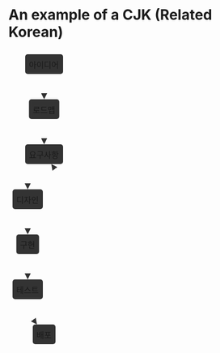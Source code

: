 # An example of a CJK (Related Korean)

<svg xmlns="http://www.w3.org/2000/svg" aria-labelledby="chart-title-remark-mermaid-0 chart-desc-remark-mermaid-0" style="max-width:116px;font-family:&quot;trebuchet ms&quot;,verdana,arial,sans-serif;font-size:16px;fill:#333" viewBox="-8 -8 116 589"><style></style><marker id="flowchart-pointEnd" class="marker flowchart" markerHeight="12" markerUnits="userSpaceOnUse" markerWidth="12" orient="auto" refX="10" refY="5" viewBox="0 0 10 10"><path d="m0 0 10 5-10 5z" class="arrowMarkerPath" style="stroke-width:1;stroke-dasharray:1,0"/></marker><marker id="flowchart-pointStart" class="marker flowchart" markerHeight="12" markerUnits="userSpaceOnUse" markerWidth="12" orient="auto" refX="0" refY="5" viewBox="0 0 10 10"><path d="m0 5 10 5V0z" class="arrowMarkerPath" style="stroke-width:1;stroke-dasharray:1,0"/></marker><marker id="flowchart-circleEnd" class="marker flowchart" markerHeight="11" markerUnits="userSpaceOnUse" markerWidth="11" orient="auto" refX="11" refY="5" viewBox="0 0 10 10"><circle cx="5" cy="5" r="5" class="arrowMarkerPath" style="stroke-width:1;stroke-dasharray:1,0"/></marker><marker id="flowchart-circleStart" class="marker flowchart" markerHeight="11" markerUnits="userSpaceOnUse" markerWidth="11" orient="auto" refX="-1" refY="5" viewBox="0 0 10 10"><circle cx="5" cy="5" r="5" class="arrowMarkerPath" style="stroke-width:1;stroke-dasharray:1,0"/></marker><marker id="flowchart-crossEnd" class="marker cross flowchart" markerHeight="11" markerUnits="userSpaceOnUse" markerWidth="11" orient="auto" refX="12" refY="5.2" viewBox="0 0 11 11"><path d="m1 1 9 9m0-9-9 9" class="arrowMarkerPath" style="stroke-width:2;stroke-dasharray:1,0"/></marker><marker id="flowchart-crossStart" class="marker cross flowchart" markerHeight="11" markerUnits="userSpaceOnUse" markerWidth="11" orient="auto" refX="-1" refY="5.2" viewBox="0 0 11 11"><path d="m1 1 9 9m0-9-9 9" class="arrowMarkerPath" style="stroke-width:2;stroke-dasharray:1,0"/></marker><g class="root"><g class="edgePaths"><path id="L-A-C-0" marker-end="url(#flowchart-pointEnd)" d="M62.5 39v50" class="edge-thickness-normal edge-pattern-solid flowchart-link LS-A LE-C" style="fill:none"/><path id="L-C-D-0" marker-end="url(#flowchart-pointEnd)" d="M62.5 128v50" class="edge-thickness-normal edge-pattern-solid flowchart-link LS-C LE-D" style="fill:none"/><path id="L-D-E-0" marker-end="url(#flowchart-pointEnd)" d="m48.258 217-3.043 4.167c-3.043 4.166-9.129 12.5-12.172 20.833C30 250.333 30 258.667 30 262.833V267" class="edge-thickness-normal edge-pattern-solid flowchart-link LS-D LE-E" style="fill:none"/><path id="L-E-F-0" marker-end="url(#flowchart-pointEnd)" d="M30 306v50" class="edge-thickness-normal edge-pattern-solid flowchart-link LS-E LE-F" style="fill:none"/><path id="L-F-G-0" marker-end="url(#flowchart-pointEnd)" d="M30 395v50" class="edge-thickness-normal edge-pattern-solid flowchart-link LS-F LE-G" style="fill:none"/><path id="L-G-H-0" marker-end="url(#flowchart-pointEnd)" d="M30 484v4.167c0 4.166 0 12.5 3.043 20.833 3.043 8.333 9.13 16.667 12.172 20.833L48.258 534" class="edge-thickness-normal edge-pattern-solid flowchart-link LS-G LE-H" style="fill:none"/><path id="L-H-D-0" marker-end="url(#flowchart-pointEnd)" d="m76.742 534 3.043-4.167c3.043-4.166 9.129-12.5 12.172-24.083C95 494.167 95 479.333 95 464.5v-178c0-14.833 0-29.667-3.043-41.25-3.043-11.583-9.13-19.917-12.172-24.083L76.742 217" class="edge-thickness-normal edge-pattern-solid flowchart-link LS-H LE-D" style="fill:none"/></g><g class="edgeLabels"><g class="edgeLabel"><foreignObject width="0" height="0" class="label"><div xmlns="http://www.w3.org/1999/xhtml" style="display:inline-block;white-space:nowrap"><span class="edgeLabel"/></div></foreignObject></g><g class="edgeLabel"><foreignObject width="0" height="0" class="label"><div xmlns="http://www.w3.org/1999/xhtml" style="display:inline-block;white-space:nowrap"><span class="edgeLabel"/></div></foreignObject></g><g class="edgeLabel"><foreignObject width="0" height="0" class="label"><div xmlns="http://www.w3.org/1999/xhtml" style="display:inline-block;white-space:nowrap"><span class="edgeLabel"/></div></foreignObject></g><g class="edgeLabel"><foreignObject width="0" height="0" class="label"><div xmlns="http://www.w3.org/1999/xhtml" style="display:inline-block;white-space:nowrap"><span class="edgeLabel"/></div></foreignObject></g><g class="edgeLabel"><foreignObject width="0" height="0" class="label"><div xmlns="http://www.w3.org/1999/xhtml" style="display:inline-block;white-space:nowrap"><span class="edgeLabel"/></div></foreignObject></g><g class="edgeLabel"><foreignObject width="0" height="0" class="label"><div xmlns="http://www.w3.org/1999/xhtml" style="display:inline-block;white-space:nowrap"><span class="edgeLabel"/></div></foreignObject></g><g class="edgeLabel"><foreignObject width="0" height="0" class="label"><div xmlns="http://www.w3.org/1999/xhtml" style="display:inline-block;white-space:nowrap"><span class="edgeLabel"/></div></foreignObject></g></g><g class="nodes"><g id="flowchart-A-16" class="node default default" transform="translate(62.5 19.5)"><rect width="75" height="39" x="-37.5" y="-19.5" class="basic label-container" rx="5" ry="5"/><foreignObject width="60" height="24" class="label" transform="translate(-30 -12)"><div xmlns="http://www.w3.org/1999/xhtml" style="display:inline-block;white-space:nowrap"><span class="nodeLabel">아이디어</span></div></foreignObject></g><g id="flowchart-C-17" class="node default default" transform="translate(62.5 108.5)"><rect width="60" height="39" x="-30" y="-19.5" class="basic label-container" rx="5" ry="5"/><foreignObject width="45" height="24" class="label" transform="translate(-22.5 -12)"><div xmlns="http://www.w3.org/1999/xhtml" style="display:inline-block;white-space:nowrap"><span class="nodeLabel">로드맵</span></div></foreignObject></g><g id="flowchart-D-18" class="node default default" transform="translate(62.5 197.5)"><rect width="75" height="39" x="-37.5" y="-19.5" class="basic label-container" rx="5" ry="5"/><foreignObject width="60" height="24" class="label" transform="translate(-30 -12)"><div xmlns="http://www.w3.org/1999/xhtml" style="display:inline-block;white-space:nowrap"><span class="nodeLabel">요구사항</span></div></foreignObject></g><g id="flowchart-E-19" class="node default default" transform="translate(30 286.5)"><rect width="60" height="39" x="-30" y="-19.5" class="basic label-container" rx="5" ry="5"/><foreignObject width="45" height="24" class="label" transform="translate(-22.5 -12)"><div xmlns="http://www.w3.org/1999/xhtml" style="display:inline-block;white-space:nowrap"><span class="nodeLabel">디자인</span></div></foreignObject></g><g id="flowchart-F-20" class="node default default" transform="translate(30 375.5)"><rect width="45" height="39" x="-22.5" y="-19.5" class="basic label-container" rx="5" ry="5"/><foreignObject width="30" height="24" class="label" transform="translate(-15 -12)"><div xmlns="http://www.w3.org/1999/xhtml" style="display:inline-block;white-space:nowrap"><span class="nodeLabel">구현</span></div></foreignObject></g><g id="flowchart-G-21" class="node default default" transform="translate(30 464.5)"><rect width="60" height="39" x="-30" y="-19.5" class="basic label-container" rx="5" ry="5"/><foreignObject width="45" height="24" class="label" transform="translate(-22.5 -12)"><div xmlns="http://www.w3.org/1999/xhtml" style="display:inline-block;white-space:nowrap"><span class="nodeLabel">테스트</span></div></foreignObject></g><g id="flowchart-H-22" class="node default default" transform="translate(62.5 553.5)"><rect width="45" height="39" x="-22.5" y="-19.5" class="basic label-container" rx="5" ry="5"/><foreignObject width="30" height="24" class="label" transform="translate(-15 -12)"><div xmlns="http://www.w3.org/1999/xhtml" style="display:inline-block;white-space:nowrap"><span class="nodeLabel">배포</span></div></foreignObject></g></g></g></svg>
